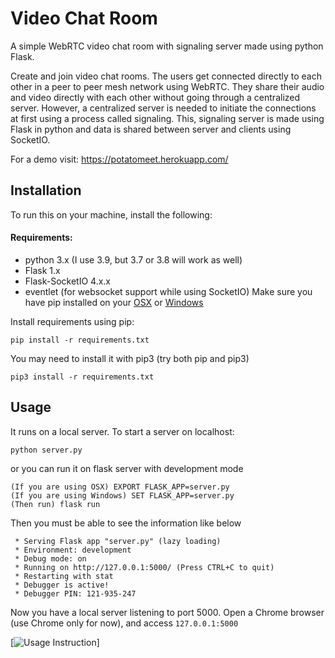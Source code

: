 Video Chat Room
================

A simple WebRTC video chat room with signaling server made using python Flask.

Create and join video chat rooms. The users get connected directly to each other in a peer to peer mesh network using WebRTC. They share their audio and video directly with each other without going through a centralized server. However, a centralized server is needed to initiate the connections at first using a process called signaling. This, signaling server is made using Flask in python and data is shared between server and clients using SocketIO.

For a demo visit: https://potatomeet.herokuapp.com/

Installation
-------------
To run this on your machine, install the following:
#### Requirements:
* python 3.x (I use 3.9, but 3.7 or 3.8 will work as well)
* Flask 1.x
* Flask-SocketIO 4.x.x
* eventlet (for websocket support while using SocketIO)
Make sure you have pip installed on your [OSX](https://www.geeksforgeeks.org/how-to-install-pip-in-macos/#:~:text=pip%20can%20be%20downloaded%20and,directory%20as%20python%20is%20installed.&text=and%20wait%20through%20the%20installation,now%20installed%20on%20your%20system) or [Windows](https://phoenixnap.com/kb/install-pip-windows)

Install requirements using pip:
```
pip install -r requirements.txt
```

You may need to install it with pip3 (try both pip and pip3)
```
pip3 install -r requirements.txt
```

Usage
-------------
It runs on a local server. To start a server on localhost:
```
python server.py
```
or you can run it on flask server with development mode
```
(If you are using OSX) EXPORT FLASK_APP=server.py
(If you are using Windows) SET FLASK_APP=server.py
(Then run) flask run
```
Then you must be able to see the information like below
```
 * Serving Flask app "server.py" (lazy loading)
 * Environment: development
 * Debug mode: on
 * Running on http://127.0.0.1:5000/ (Press CTRL+C to quit)
 * Restarting with stat
 * Debugger is active!
 * Debugger PIN: 121-935-247
```
Now you have a local server listening to port 5000. Open a Chrome browser (use Chrome only for now), and access `127.0.0.1:5000`

[![Usage Instruction](https://youtu.be/rUvXf7N8R2Y)]


